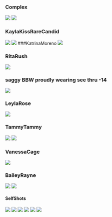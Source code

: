 ### Complex
![](https://i9.fuskator.com/large/ii3GCeot~3o/image-17.jpg)
![](https://static.hentai-cosplay.com/upload/20160202/10/9851/6.jpg)
### KaylaKissRareCandid
![](https://i9.fuskator.com/large/jdv11DRKAJJ/image-6.jpg)
![](https://i9.fuskator.com/large/jdv11DRKAJJ/image-7.jpg)
###KatrinaMoreno
![](https://i9.fuskator.com/large/cjoVt0WDrWV/Busty-Shaved-Katrina-Moreno-Wearing-Bodysuit-7.jpg)
### RitaRush
![](https://www.mypornstarbook.net/pornstars/r/rita_rush/gallery03/images/14.jpg)
### saggy BBW proudly wearing see thru -14
![](http://x.imagefapusercontent.com/u/saglov/7392016/17601688/sBBWinST14a.jpg)
### LeylaRose
![](http://x.imagefapusercontent.com/u/Ebony-Cecilia/7394713/1744604007/Busty_tatooed_black_LeylaRose-6.jpg)
### TammyTammy
![](https://i5.fuskator.com/large/gMBlG-ssTmE/Shaved-Brunette-Tammy-with-Nice-Feet-Wearing-Black-Corset-5.jpg)
![](https://i5.fuskator.com/large/gMBlG-ssTmE/Shaved-Brunette-Tammy-with-Nice-Feet-Wearing-Black-Corset-6.jpg)
### VanessaCage
![](http://media.babesource.com/galleries/5a84425f2946d/tittyattack_vanessa_cage_030.jpg)
### BaileyRayne
![](https://i8.fuskator.com/large/kUCU5TtPMzZ/Shaved-Blonde-Babe-Bailey-Rayne-with-Blue-Eyes-from-Playboy-Wearing-Red-Boots-4.jpg)
![](https://i8.fuskator.com/large/kUCU5TtPMzZ/Shaved-Blonde-Babe-Bailey-Rayne-with-Blue-Eyes-from-Playboy-Wearing-Red-Boots-10.jpg)
#### SelfShots 
![](http://x.imagefapusercontent.com/u/fitguy82/7309894/639783121/ss176_fk_tumblr_o1uoa6gqHt1qiaurso1_1280.jpg)
![](http://x.imagefapusercontent.com/u/fitguy82/7309894/229485236/ss176_fk_tumblr_o3wy8d12FQ1qiaurso1_1280.jpg)
![](http://x.imagefapusercontent.com/u/fitguy82/7309894/288396104/ss176_night_13722123_1755464954695451_534924494_n.jpg)
![](http://x.imagefapusercontent.com/u/fitguy82/7309894/852670703/ss176_pawg_1469794607467.jpg)
![](http://x.imagefapusercontent.com/u/fitguy82/7309894/1891436640/ss176_pawg_1470081035213-1.jpeg)
![](http://x.imagefapusercontent.com/u/fitguy82/7309894/1685115417/ss176_project1_ifwt_Chelas2.jpg)
